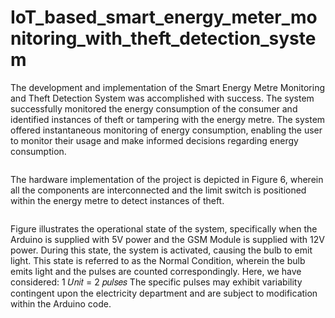 # IoT_based_smart_energy_meter_monitoring_with_theft_detection_system
The development and implementation of the Smart Energy Metre Monitoring and Theft 
Detection System was accomplished with success. The system successfully monitored the 
energy consumption of the consumer and identified instances of theft or tampering with the 
energy metre. The system offered instantaneous monitoring of energy consumption, enabling 
the user to monitor their usage and make informed decisions regarding energy consumption.

<img src="images/Cover_pic.jpg" alt="">


The hardware implementation of the project is depicted in Figure 6, wherein all the 
components are interconnected and the limit switch is positioned within the energy metre to 
detect instances of theft.


<img src="images/Cover_pic.jpg" alt="">


Figure illustrates the operational state of the system, specifically when the Arduino is 
supplied with 5V power and the GSM Module is supplied with 12V power. During this state, 
the system is activated, causing the bulb to emit light. This state is referred to as the Normal
Condition, wherein the bulb emits light and the pulses are counted correspondingly. 
Here, we have considered:
1 𝑈𝑛𝑖𝑡 = 2 𝑝𝑢𝑙𝑠𝑒𝑠
The specific pulses may exhibit variability contingent upon the electricity department and are 
subject to modification within the Arduino code.


<img src="images/Cover_pic.jpg" alt="">

